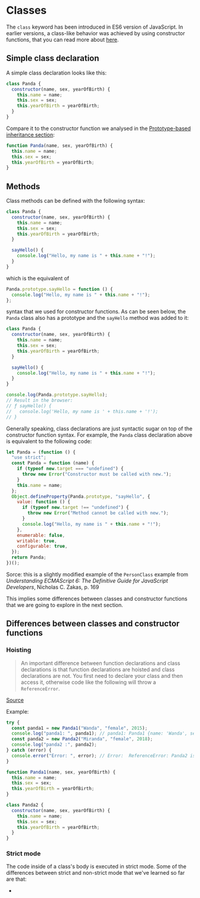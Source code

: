 # Classes

The `class` keyword has been introduced in ES6 version of JavaScript. In earlier versions, a class-like behavior was achieved by using constructor functions, that you can read more about [here](./prototype_based_inheritance.md).

## Simple class declaration

A simple class declaration looks like this:

```javascript
class Panda {
  constructor(name, sex, yearOfBirth) {
    this.name = name;
    this.sex = sex;
    this.yearOfBirth = yearOfBirth;
  }
}
```

Compare it to the constructor function we analysed in the [Prototype-based inheritance section](./prototype_based_inheritance.md):

```javascript
function Panda(name, sex, yearOfBirth) {
  this.name = name;
  this.sex = sex;
  this.yearOfBirth = yearOfBirth;
}
```

## Methods

Class methods can be defined with the following syntax:

```javascript
class Panda {
  constructor(name, sex, yearOfBirth) {
    this.name = name;
    this.sex = sex;
    this.yearOfBirth = yearOfBirth;
  }

  sayHello() {
    console.log("Hello, my name is " + this.name + "!");
  }
}
```

which is the equivalent of

```javascript
Panda.prototype.sayHello = function () {
  console.log("Hello, my name is " + this.name + "!");
};
```

syntax that we used for constructor functions. As can be seen below, the `Panda` class also has a prototype and the `sayHello` method was added to it:

```javascript
class Panda {
  constructor(name, sex, yearOfBirth) {
    this.name = name;
    this.sex = sex;
    this.yearOfBirth = yearOfBirth;
  }

  sayHello() {
    console.log("Hello, my name is " + this.name + "!");
  }
}

console.log(Panda.prototype.sayHello);
// Result in the browser:
// ƒ sayHello() {
//   console.log('Hello, my name is ' + this.name + '!');
// }
```

Generally speaking, class declarations are just syntactic sugar on top of the
constructor function syntax. For example, the `Panda` class declaration above is equivalent to the following code:

```javascript
let Panda = (function () {
  "use strict";
  const Panda = function (name) {
    if (typeof new.target === "undefined") {
      throw new Error("Constructor must be called with new.");
    }
    this.name = name;
  };
  Object.defineProperty(Panda.prototype, "sayHello", {
    value: function () {
      if (typeof new.target !== "undefined") {
        throw new Error("Method cannot be called with new.");
      }
      console.log("Hello, my name is " + this.name + "!");
    },
    enumerable: false,
    writable: true,
    configurable: true,
  });
  return Panda;
})();
```

Sorce: this is a slightly modified example of the `PersonClass` example from _Understanding ECMAScript 6: The Definitive Guide for JavaScript Developers_, Nicholas C. Zakas, p. 169

This implies some differences between classes and constructor functions that we are going to explore in the next section.

## Differences between classes and constructor functions

### Hoisting

> An important difference between function declarations and class declarations is that function declarations are hoisted and class declarations are not. You first need to declare your class and then access it, otherwise code like the following will throw a `ReferenceError`.

[Source](https://developer.mozilla.org/en-US/docs/Web/JavaScript/Reference/Classes)

Example:

```javascript
try {
  const panda1 = new Panda1("Wanda", "female", 2015);
  console.log("panda1: ", panda1); // panda1: Panda1 {name: 'Wanda', sex: 'female', yearOfBirth: 2015}
  const panda2 = new Panda2("Miranda", "female", 2018);
  console.log("panda2 :", panda2);
} catch (error) {
  console.error("Error: ", error); // Error:  ReferenceError: Panda2 is not defined
}

function Panda1(name, sex, yearOfBirth) {
  this.name = name;
  this.sex = sex;
  this.yearOfBirth = yearOfBirth;
}

class Panda2 {
  constructor(name, sex, yearOfBirth) {
    this.name = name;
    this.sex = sex;
    this.yearOfBirth = yearOfBirth;
  }
}
```

### Strict mode

The code inside of a class's body is executed in strict mode. Some of the differences between strict and non-strict mode that we've learned so far are that:

-
